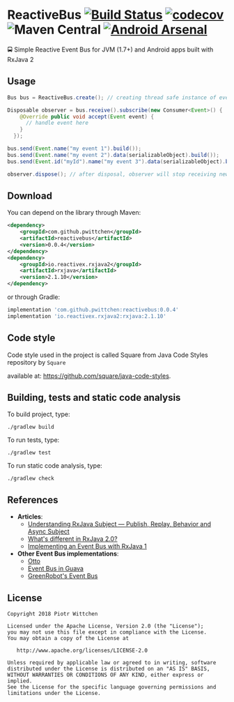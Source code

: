 # ReactiveBus [![Build Status](https://travis-ci.org/pwittchen/ReactiveBus.svg?branch=master)](https://travis-ci.org/pwittchen/ReactiveBus) [![codecov](https://codecov.io/gh/pwittchen/ReactiveBus/branch/master/graph/badge.svg)](https://codecov.io/gh/pwittchen/ReactiveBus)  ![Maven Central](https://img.shields.io/maven-central/v/com.github.pwittchen/reactivebus.svg?style=flat) [![Android Arsenal](https://img.shields.io/badge/Android%20Arsenal-ReactiveBus-green.svg?style=flat)](https://android-arsenal.com/details/1/6838)
🚍 Simple Reactive Event Bus for JVM (1.7+) and Android apps built with RxJava 2

Usage
-----

```java
Bus bus = ReactiveBus.create(); // creating thread safe instance of event bus

Disposable observer = bus.receive().subscribe(new Consumer<Event>() {
    @Override public void accept(Event event) {
      // handle event here
    }
  });

bus.send(Event.name("my event 1").build());                                      // send a message only (with random id)
bus.send(Event.name("my event 2").data(serializableObject).build());             // send some data (with random id)
bus.send(Event.id("myId").name("my event 3").data(serializableObject).build());  // send id, name and some data

observer.dispose(); // after disposal, observer will stop receiving new events
```
Download
--------

You can depend on the library through Maven:

```xml
<dependency>
    <groupId>com.github.pwittchen</groupId>
    <artifactId>reactivebus</artifactId>
    <version>0.0.4</version>
</dependency>
<dependency>
    <groupId>io.reactivex.rxjava2</groupId>
    <artifactId>rxjava</artifactId>
    <version>2.1.10</version>
</dependency>
```

or through Gradle:

```groovy
implementation 'com.github.pwittchen:reactivebus:0.0.4'
implementation 'io.reactivex.rxjava2:rxjava:2.1.10'
```

Code style
----------

Code style used in the project is called Square from Java Code Styles repository by `Square` 

available at: https://github.com/square/java-code-styles.

Building, tests and static code analysis
--------------------

To build project, type:

```
./gradlew build
```

To run tests, type:

```
./gradlew test
```

To run static code analysis, type:

```
./gradlew check
```

References
----------
- **Articles**:
  - [Understanding RxJava Subject — Publish, Replay, Behavior and Async Subject](https://blog.mindorks.com/understanding-rxjava-subject-publish-replay-behavior-and-async-subject-224d663d452f)
  - [What's different in RxJava 2.0?](https://github.com/ReactiveX/RxJava/wiki/What%27s-different-in-2.0)
  - [Implementing an Event Bus with RxJava 1](https://blog.kaush.co/2014/12/24/implementing-an-event-bus-with-rxjava-rxbus/)
- **Other Event Bus implementations**:
  - [Otto](https://github.com/square/otto)
  - [Event Bus in Guava](https://github.com/google/guava/wiki/EventBusExplained)
  - [GreenRobot's Event Bus](https://github.com/greenrobot/EventBus)

License
-------

    Copyright 2018 Piotr Wittchen

    Licensed under the Apache License, Version 2.0 (the "License");
    you may not use this file except in compliance with the License.
    You may obtain a copy of the License at

       http://www.apache.org/licenses/LICENSE-2.0

    Unless required by applicable law or agreed to in writing, software
    distributed under the License is distributed on an "AS IS" BASIS,
    WITHOUT WARRANTIES OR CONDITIONS OF ANY KIND, either express or implied.
    See the License for the specific language governing permissions and
    limitations under the License.
